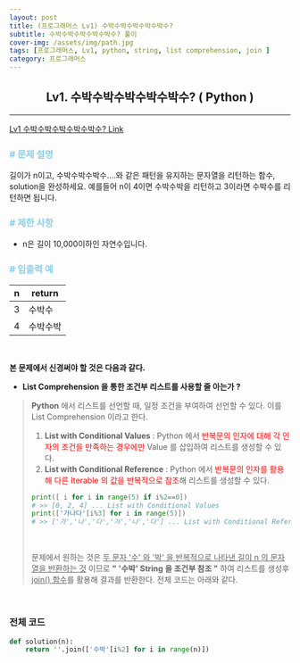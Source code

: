 ```yaml
---
layout: post
title: (프로그래머스 Lv1) 수박수박수박수박수박수?
subtitle: 수박수박수박수박수박수? 풀이
cover-img: /assets/img/path.jpg
tags: [프로그래머스, Lv1, python, string, list comprehension, join ]
category: 프로그래머스
---
```


<center>
  <h2>
    Lv1. 수박수박수박수박수박수? ( Python )
  </h2>
</center>

---

[Lv1 수박수박수박수박수박수? Link](https://programmers.co.kr/learn/courses/30/lessons/12922)

### <span style="color:skyblue"># 문제 설명</span>

길이가 n이고, 수박수박수박수....와 같은 패턴을 유지하는 문자열을 리턴하는 함수, solution을 완성하세요. 예를들어 n이 4이면 수박수박을 리턴하고 3이라면 수박수를 리턴하면 됩니다.

### <span style="color:skyblue"># 제한 사항</span>

- n은 길이 10,000이하인 자연수입니다.

### <span style="color:skyblue"># 입출력 예</span>

| n    | return   |
| ---- | -------- |
| 3    | 수박수   |
| 4    | 수박수박 |

<br>

 **본 문제에서 신경써야 할 것은 다음과 같다.**

- **List Comprehension 을 통한 조건부 리스트를 사용할 줄 아는가 ?**

>   **Python** 에서 리스트를 선언할 때, 일정 조건을 부여하여 선언할 수 있다. 이를 List Comprehension 이라고 한다.  
>
>   1. **List with Conditional Values** : Python 에서 <span style='color:red'>반복문의 인자에 대해 각 인자의 조건을 만족하는 경우에만 </span>Value 를 삽입하여 리스트를 생성할 수 있다.
>   2. **List with Conditional Reference** : Python 에서 <span style='color:red'>반복문의 인자를 활용해 다른 Iterable 의 값을 반복적으로 참조</span>해 리스트를 생성할 수 있다. 
>
>   ```python
>   print([ i for i in range(5) if i%2==0])
>   # >> [0, 2, 4] ... List with Conditional Values
>   print(['가나다'[i%3] for i in range(5)])
>   # >> ['가','나','다','가','나','다'] ... List with Conditional Reference
>   ```
>
>   <br>
>
>   문제에서 원하는 것은 <u>두 문자 '수' 와 '박' 을 반복적으로 나타낸 길이 n 의 문자열을 반환하는 것</u> 이므로 **" '수박'  String 을 조건부 참조 "** 하여 리스트를 생성후 <u>join() 함수</u>를 활용해 결과를 반환한다. 전체 코드는 아래와 같다. 

<br>

### 전체 코드

```python
def solution(n):
    return ''.join(['수박'[i%2] for i in range(n)])
```

